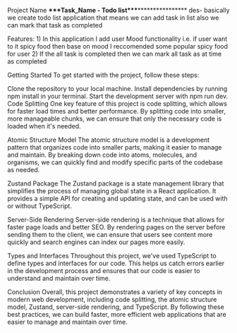 Project Name
**************\*\*\***************Task_Name - Todo list**********************\*\*\***********************
des- basically we create todo list application that means we can add task in list also
we can mark that task as completed

Features: 1) In this application I add user Mood functionality i.e. if user want to it spicy food then
base on mood I reccomended some popular spicy food for user 2) If the all task is completed then we can mark all task as at time as completed

Getting Started
To get started with the project, follow these steps:

Clone the repository to your local machine.
Install dependencies by running npm install in your terminal.
Start the development server with npm run dev.
Code Splitting
One key feature of this project is code splitting, which allows for faster load times and better performance. By splitting code into smaller, more manageable chunks, we can ensure that only the necessary code is loaded when it's needed.

Atomic Structure Model
The atomic structure model is a development pattern that organizes code into smaller parts, making it easier to manage and maintain. By breaking down code into atoms, molecules, and organisms, we can quickly find and modify specific parts of the codebase as needed.

Zustand Package
The Zustand package is a state management library that simplifies the process of managing global state in a React application. It provides a simple API for creating and updating state, and can be used with or without TypeScript.

Server-Side Rendering
Server-side rendering is a technique that allows for faster page loads and better SEO. By rendering pages on the server before sending them to the client, we can ensure that users see content more quickly and search engines can index our pages more easily.

Types and Interfaces
Throughout this project, we've used TypeScript to define types and interfaces for our code. This helps us catch errors earlier in the development process and ensures that our code is easier to understand and maintain over time.

Conclusion
Overall, this project demonstrates a variety of key concepts in modern web development, including code splitting, the atomic structure model, Zustand, server-side rendering, and TypeScript. By following these best practices, we can build faster, more efficient web applications that are easier to manage and maintain over time.
